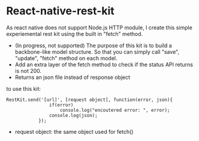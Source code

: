 # React-native-rest-kit

As react native does not support Node.js HTTP module, I create this simple experiemental rest kit using the built in "fetch" method.
* (In progress, not supported) The purpose of this kit is to build a backbone-like model structure. So that you can simply call "save", "update", "fetch" method on each model.
* Add an extra layer of the fetch method to check if the status API returns is not 200.
* Returns an json file instead of response object

to use this kit:
```
RestKit.send('[url]', [request object], function(error, json){
                if(error)
                    console.log("encoutered error: ", error);
                console.log(json);
            });
```

* request object: the same object used for fetch()
